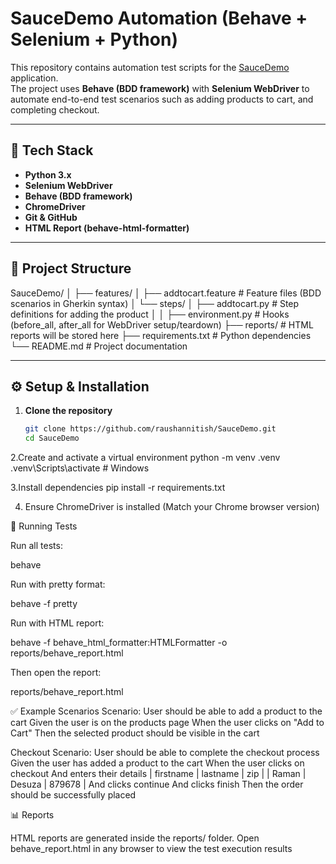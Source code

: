 # SauceDemo Automation (Behave + Selenium + Python)

This repository contains automation test scripts for the [SauceDemo](https://www.saucedemo.com/v1/inventory.html) application.  
The project uses **Behave (BDD framework)** with **Selenium WebDriver** to automate end-to-end test scenarios such as  adding products to cart, and completing checkout.

---

## 🚀 Tech Stack
- **Python 3.x**
- **Selenium WebDriver**
- **Behave (BDD framework)**
- **ChromeDriver**
- **Git & GitHub**
- **HTML Report (behave-html-formatter)**

---

## 📂 Project Structure

SauceDemo/
│
├── features/
│ ├── addtocart.feature # Feature files (BDD scenarios in Gherkin syntax)
│ └── steps/
│ ├── addtocart.py # Step definitions for adding the product
│ 
│
├── environment.py # Hooks (before_all, after_all for WebDriver setup/teardown)
├── reports/ # HTML reports will be stored here
├── requirements.txt # Python dependencies
└── README.md # Project documentation


---

## ⚙️ Setup & Installation

1. **Clone the repository**
   ```bash
   git clone https://github.com/raushannitish/SauceDemo.git
   cd SauceDemo
   
2.Create and activate a virtual environment
  python -m venv .venv
  .venv\Scripts\activate   # Windows

3.Install dependencies
   pip install -r requirements.txt

4. Ensure ChromeDriver is installed
   (Match your Chrome browser version)


🧪 Running Tests

Run all tests:

behave


Run with pretty format:

behave -f pretty


Run with HTML report:

behave -f behave_html_formatter:HTMLFormatter -o reports/behave_report.html


Then open the report:

reports/behave_report.html




✅ Example Scenarios
Scenario: User should be able to add a product to the cart
    Given the user is on the products page
    When the user clicks on "Add to Cart"
    Then the selected product should be visible in the cart

Checkout
Scenario: User should be able to complete the checkout process
  Given the user has added a product to the cart
  When the user clicks on checkout
  And enters their details
    | firstname | lastname | zip    |
    | Raman     | Desuza   | 879678 |
  And clicks continue
  And clicks finish
  Then the order should be successfully placed

📊 Reports

HTML reports are generated inside the reports/ folder.
Open behave_report.html in any browser to view the test execution results

